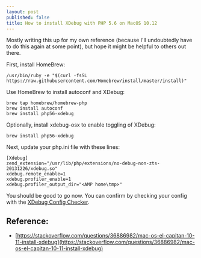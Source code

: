 ```yaml
---
layout: post
published: false
title: How to install XDebug with PHP 5.6 on MacOS 10.12
---
```

Mostly writing this up for my own reference (because I'll undoubtedly have to do this again at some point), but hope it might be helpful to others out there.

First, install HomeBrew:
```
/usr/bin/ruby -e "$(curl -fsSL https://raw.githubusercontent.com/Homebrew/install/master/install)"
```

Use HomeBrew to install autoconf and XDebug:
```
brew tap homebrew/homebrew-php
brew install autoconf
brew install php56-xdebug
```

Optionally, install xdebug-osx to enable toggling of XDebug:
```
brew install php56-xdebug
```

Next, update your php.ini file with these lines:
```
[Xdebug]
zend_extension="/usr/lib/php/extensions/no-debug-non-zts-20131226/xdebug.so"
xdebug.remote_enable=1
xdebug.profiler_enable=1
xdebug.profiler_output_dir="<AMP home\tmp>"
```

You should be good to go now. You can confirm by checking your config with the [XDebug Config Checker](https://xdebug.org/wizard.php).

## Reference:

* [https://stackoverflow.com/questions/36886982/mac-os-el-capitan-10-11-install-xdebug](https://stackoverflow.com/questions/36886982/mac-os-el-capitan-10-11-install-xdebug)